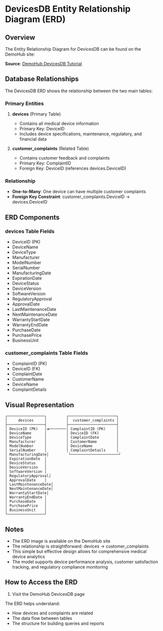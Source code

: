 # DevicesDB Entity Relationship Diagram (ERD)

## Overview

The Entity Relationship Diagram for DevicesDB can be found on the DemoHub site:

**Source**: [DemoHub DevicesDB Tutorial](https://complex-teammates-374480.framer.app/demo/medisnowdb)

## Database Relationships

The DevicesDB ERD shows the relationship between the two main tables:

### Primary Entities

1. **devices** (Primary Table)
   - Contains all medical device information
   - Primary Key: DeviceID
   - Includes device specifications, maintenance, regulatory, and financial data

2. **customer_complaints** (Related Table)
   - Contains customer feedback and complaints
   - Primary Key: ComplaintID
   - Foreign Key: DeviceID (references devices.DeviceID)

### Relationship

- **One-to-Many**: One device can have multiple customer complaints
- **Foreign Key Constraint**: customer_complaints.DeviceID → devices.DeviceID

## ERD Components

### devices Table Fields
- DeviceID (PK)
- DeviceName
- DeviceType
- Manufacturer
- ModelNumber
- SerialNumber
- ManufacturingDate
- ExpirationDate
- DeviceStatus
- DeviceVersion
- SoftwareVersion
- RegulatoryApproval
- ApprovalDate
- LastMaintenanceDate
- NextMaintenanceDate
- WarrantyStartDate
- WarrantyEndDate
- PurchaseDate
- PurchasePrice
- BusinessUnit

### customer_complaints Table Fields
- ComplaintID (PK)
- DeviceID (FK)
- ComplaintDate
- CustomerName
- DeviceName
- ComplaintDetails

## Visual Representation

```
┌─────────────────┐         ┌──────────────────────┐
│     devices     │         │  customer_complaints │
├─────────────────┤         ├──────────────────────┤
│ DeviceID (PK)   │◄────────│ ComplaintID (PK)     │
│ DeviceName      │         │ DeviceID (FK)        │
│ DeviceType      │         │ ComplaintDate        │
│ Manufacturer    │         │ CustomerName         │
│ ModelNumber     │         │ DeviceName           │
│ SerialNumber    │         │ ComplaintDetails     │
│ ManufacturingDate│         └──────────────────────┘
│ ExpirationDate  │
│ DeviceStatus    │
│ DeviceVersion   │
│ SoftwareVersion │
│ RegulatoryApproval│
│ ApprovalDate    │
│ LastMaintenanceDate│
│ NextMaintenanceDate│
│ WarrantyStartDate│
│ WarrantyEndDate │
│ PurchaseDate    │
│ PurchasePrice   │
│ BusinessUnit    │
└─────────────────┘
```

## Notes

- The ERD image is available on the DemoHub site
- The relationship is straightforward: devices → customer_complaints
- This simple but effective design allows for comprehensive medical device analytics
- The model supports device performance analysis, customer satisfaction tracking, and regulatory compliance monitoring

## How to Access the ERD

1. Visit the DemoHub DevicesDB page

The ERD helps understand:
- How devices and complaints are related
- The data flow between tables
- The structure for building queries and reports 